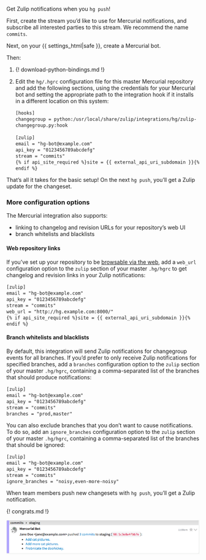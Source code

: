 Get Zulip notifications when you `hg push`!

First, create the stream you’d like to use for Mercurial notifications, and subscribe all interested parties to this
stream. We recommend the name `commits`.

Next, on your {{ settings_html|safe }}, create a Mercurial bot.

Then:

1.  {! download-python-bindings.md !}

2.  Edit the `hg/.hgrc` configuration file for this master Mercurial repository and add the following sections,
using the credentials for your Mercurial bot and setting the appropriate path to the integration hook if it installs
in a different location on this system:

        [hooks]
        changegroup = python:/usr/local/share/zulip/integrations/hg/zulip-changegroup.py:hook

        [zulip]
        email = "hg-bot@example.com"
        api_key = "0123456789abcdefg"
        stream = "commits"
        {% if api_site_required %}site = {{ external_api_uri_subdomain }}{% endif %}

That’s all it takes for the basic setup! On the next `hg push`, you’ll get a Zulip update for the changeset.

### More configuration options

The Mercurial integration also supports:

-   linking to changelog and revision URLs for your repository’s web UI
-   branch whitelists and blacklists

#### Web repository links

If you’ve set up your repository to be [browsable via the
web](http://mercurial.selenic.com/wiki/QuickStart#Network_support), add a `web_url` configuration option to the
`zulip` section of your master `.hg/hgrc` to get changelog and revision links in your Zulip notifications:

    [zulip]
    email = "hg-bot@example.com"
    api_key = "0123456789abcdefg"
    stream = "commits"
    web_url = "http://hg.example.com:8000/"
    {% if api_site_required %}site = {{ external_api_uri_subdomain }}{% endif %}

#### Branch whitelists and blacklists

By default, this integration will send Zulip notifications for changegroup events for all branches. If you’d prefer
to only receive Zulip notifications for specified branches, add a `branches` configuration option to the `zulip`
section of your master `.hg/hgrc`, containing a comma-separated list of the branches that should produce
notifications:

    [zulip]
    email = "hg-bot@example.com"
    api_key = "0123456789abcdefg"
    stream = "commits"
    branches = "prod,master"

You can also exclude branches that you don’t want to cause notifications. To do so, add an `ignore_branches`
configuration option to the `zulip` section of your master `.hg/hgrc`, containing a comma-separated list of the
branches that should be ignored:

    [zulip]
    email = "hg-bot@example.com"
    api_key = "0123456789abcdefg"
    stream = "commits"
    ignore_branches = "noisy,even-more-noisy"

When team members push new changesets with `hg push`, you’ll get a Zulip notification.

{! congrats.md !}

![](/static/images/integrations/hg/001.png)
